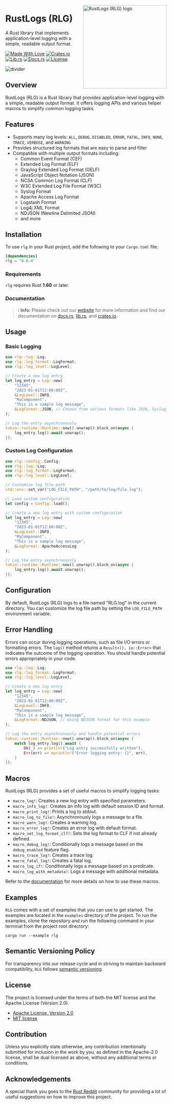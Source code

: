 <!-- markdownlint-disable MD033 MD041 -->

<img src="https://kura.pro/rlg/images/logos/rlg.svg"
alt="RustLogs (RLG) logo" height="261" width="261" align="right" />

<!-- markdownlint-enable MD033 MD041 -->

# RustLogs (RLG)

A Rust library that implements application-level logging with a simple, readable output format.

[![Made With Love][made-with-rust]][05]
[![Crates.io][crates-badge]][07]
[![Lib.rs][libs-badge]][09]
[![Docs.rs][docs-badge]][08]
[![License][license-badge]][02]

![divider][divider]

## Overview

RustLogs (RLG) is a Rust library that provides application-level logging with a simple, readable output format. It offers logging APIs and various helper macros to simplify common logging tasks.

## Features

- Supports many log levels: `ALL`, `DEBUG`, `DISABLED`, `ERROR`, `FATAL`, `INFO`, `NONE`, `TRACE`, `VERBOSE`, and `WARNING`
- Provides structured log formats that are easy to parse and filter
- Compatible with multiple output formats including:
  - Common Event Format (CEF)
  - Extended Log Format (ELF)
  - Graylog Extended Log Format (GELF)
  - JavaScript Object Notation (JSON)
  - NCSA Common Log Format (CLF)
  - W3C Extended Log File Format (W3C)
  - Syslog Format
  - Apache Access Log Format
  - Logstash Format
  - Log4j XML Format
  - NDJSON (Newline Delimited JSON)
  - and more

## Installation

To use `rlg` in your Rust project, add the following to your `Cargo.toml` file:

```toml
[dependencies]
rlg = "0.0.4"
```

### Requirements

`rlg` requires Rust **1.60** or later.

### Documentation

> ℹ️ **Info:** Please check out our [website][00] for more information and find our documentation on [docs.rs][08], [lib.rs][09], and [crates.io][07].

## Usage

### Basic Logging

```rust
use rlg::log::Log;
use rlg::log_format::LogFormat;
use rlg::log_level::LogLevel;

// Create a new log entry
let log_entry = Log::new(
    "12345",
    "2023-01-01T12:00:00Z",
    &LogLevel::INFO,
    "MyComponent",
    "This is a sample log message",
    &LogFormat::JSON, // Choose from various formats like JSON, Syslog, NDJSON, etc.
);

// Log the entry asynchronously
tokio::runtime::Runtime::new().unwrap().block_on(async {
    log_entry.log().await.unwrap();
});
```

### Custom Log Configuration

```rust
use rlg::config::Config;
use rlg::log::Log;
use rlg::log_format::LogFormat;
use rlg::log_level::LogLevel;

// Customize log file path
std::env::set_var("LOG_FILE_PATH", "/path/to/log/file.log");

// Load custom configuration
let config = Config::load();

// Create a new log entry with custom configuration
let log_entry = Log::new(
    "12345",
    "2023-01-01T12:00:00Z",
    &LogLevel::INFO,
    "MyComponent",
    "This is a sample log message",
    &LogFormat::ApacheAccessLog
);

// Log the entry asynchronously
tokio::runtime::Runtime::new().unwrap().block_on(async {
    log_entry.log().await.unwrap();
});
```

## Configuration

By default, RustLogs (RLG) logs to a file named "RLG.log" in the current directory. You can customize the log file path by setting the `LOG_FILE_PATH` environment variable.

## Error Handling

Errors can occur during logging operations, such as file I/O errors or formatting errors. The `log()` method returns a `Result<(), io::Error>` that indicates the outcome of the logging operation. You should handle potential errors appropriately in your code.

```rust
use rlg::log::Log;
use rlg::log_format::LogFormat;
use rlg::log_level::LogLevel;

// Create a new log entry
let log_entry = Log::new(
    "12345",
    "2023-01-01T12:00:00Z",
    &LogLevel::INFO,
    "MyComponent",
    "This is a sample log message",
    &LogFormat::NDJSON, // Using NDJSON format for this example
);

// Log the entry asynchronously and handle potential errors
tokio::runtime::Runtime::new().unwrap().block_on(async {
    match log_entry.log().await {
        Ok(_) => println!("Log entry successfully written"),
        Err(err) => eprintln!("Error logging entry: {}", err),
    }
});
```

## Macros

RustLogs (RLG) provides a set of useful macros to simplify logging tasks:

- `macro_log!`: Creates a new log entry with specified parameters.
- `macro_info_log!`: Creates an info log with default session ID and format.
- `macro_print_log!`: Prints a log to stdout.
- `macro_log_to_file!`: Asynchronously logs a message to a file.
- `macro_warn_log!`: Creates a warning log.
- `macro_error_log!`: Creates an error log with default format.
- `macro_set_log_format_clf!`: Sets the log format to CLF if not already defined.
- `macro_debug_log!`: Conditionally logs a message based on the `debug_enabled` feature flag.
- `macro_trace_log!`: Creates a trace log.
- `macro_fatal_log!`: Creates a fatal log.
- `macro_log_if!`: Conditionally logs a message based on a predicate.
- `macro_log_with_metadata!`: Logs a message with additional metadata.

Refer to the [documentation][08] for more details on how to use these macros.

## Examples

`RLG` comes with a set of examples that you can use to get started. The examples are located in the `examples` directory of the project. To run the examples, clone the repository and run the following command in your terminal from the project root directory:

```shell
cargo run --example rlg
```

## Semantic Versioning Policy

For transparency into our release cycle and in striving to maintain backward compatibility, `RLG` follows [semantic versioning][06].

## License

The project is licensed under the terms of both the MIT license and the Apache License (Version 2.0).

- [Apache License, Version 2.0][01]
- [MIT license][02]

## Contribution

Unless you explicitly state otherwise, any contribution intentionally submitted for inclusion in the work by you, as defined in the Apache-2.0 license, shall be dual licensed as above, without any additional terms or conditions.

## Acknowledgements

A special thank you goes to the [Rust Reddit](https://www.reddit.com/r/rust/) community for providing a lot of useful suggestions on how to improve this project.

[00]: https://rustlogs.com
[01]: http://www.apache.org/licenses/LICENSE-2.0
[02]: http://opensource.org/licenses/MIT
[05]: https://github.com/sebastienrousseau/rlg/graphs/contributors
[06]: http://semver.org/
[07]: https://crates.io/crates/rlg
[08]: https://docs.rs/rlg
[09]: https://lib.rs/crates/rlg

[crates-badge]: https://img.shields.io/crates/v/rlg.svg?style=for-the-badge 'Crates.io'
[divider]: https://kura.pro/common/images/elements/divider.svg "divider"
[docs-badge]: https://img.shields.io/docsrs/rlg.svg?style=for-the-badge 'Docs.rs'
[libs-badge]: https://img.shields.io/badge/lib.rs-v0.0.4-orange.svg?style=for-the-badge 'Lib.rs'
[license-badge]: https://img.shields.io/crates/l/rlg.svg?style=for-the-badge 'License'
[made-with-rust]: https://img.shields.io/badge/rust-f04041?style=for-the-badge&labelColor=c0282d&logo=rust 'Made With Rust'
